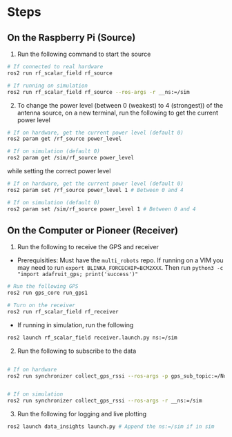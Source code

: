 
# Steps

## On the Raspberry Pi (Source)
1. Run the following command to start the source
```bash
# If connected to real hardware 
ros2 run rf_scalar_field rf_source

# If running on simulation
ros2 run rf_scalar_field rf_source --ros-args -r __ns:=/sim
```
2. To change the power level (between 0 (weakest) to 4 (strongest)) of the antenna source, on a new terminal, run the following to get the current power level
```bash
# If on hardware, get the current power level (default 0)
ros2 param get /rf_source power_level

# If on simulation (default 0)
ros2 param get /sim/rf_source power_level
```
while setting the correct power level
```bash
# If on hardware, get the current power level (default 0)
ros2 param set /rf_source power_level 1 # Between 0 and 4

# If on simulation (default 0)
ros2 param set /sim/rf_source power_level 1 # Between 0 and 4

```

## On the Computer or Pioneer (Receiver)
1. Run the following to receive the GPS and receiver 
- Prerequisities: Must have the `multi_robots` repo. If running on a VIM you may need to run `export BLINKA_FORCECHIP=BCM2XXX`. Then run `python3 -c "import adafruit_gps; print('success')"` 
```bash
# Run the following GPS
ros2 run gps_core run_gps1

# Turn on the receiver
ros2 run rf_scalar_field rf_receiver

```
- If running in simulation, run the following
```bash
ros2 launch rf_scalar_field receiver.launch.py ns:=/sim

```
2. Run the following to subscribe to the data 
```bash

# If on hardware
ros2 run synchronizer collect_gps_rssi --ros-args -p gps_sub_topic:=/None/gps1


# If on simulation
ros2 run synchronizer collect_gps_rssi --ros-args -r __ns:=/sim

```
3. Run the following for logging and live plotting
```bash
ros2 launch data_insights launch.py # Append the ns:=/sim if in sim
```
